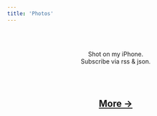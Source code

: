 ```yaml
---
title: 'Photos'
---
```

<center>

<br><br>
  <p>
    Shot on my iPhone. <br>
    Subscribe via rss & json.
  </p>
<br><br>
    
<p>
  <script src="//nerdiedad.com/tools/rss-to-html/?url=https%3A%2F%2Fijustyn.com%2Fphotos%2Frss&showtitle=false&showempty=true&type=js">
  </script>
</p>

<h2>
  <a href="https://photos.ijustyn.com/?next_cursor=1461474660000&sort=newest_first">More →</a>
</h2>

</center>